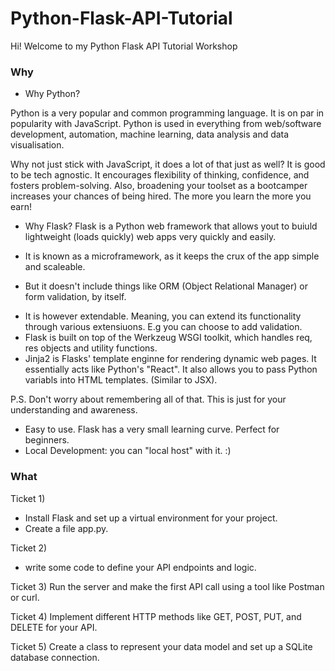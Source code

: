 # Python-Flask-API-Tutorial

Hi! Welcome to my Python Flask API Tutorial Workshop

### Why

- Why Python?

Python is a very popular and common programming language. It is on par in popularity with JavaScript.
Python is used in everything from web/software development, automation, machine learning, data analysis and data visualisation.

Why not just stick with JavaScript, it does a lot of that just as well?
It is good to be tech agnostic. It encourages flexibility of thinking, confidence, and fosters problem-solving.
Also, broadening your toolset as a bootcamper increases your chances of being hired. The more you learn the more you earn!

- Why Flask?
  Flask is a Python web framework that allows yout to buiuld lightweight (loads quickly) web apps very quickly and easily.

* It is known as a microframework, as it keeps the crux of the app simple and scaleable.

- But it doesn't include things like ORM (Object Relational Manager) or form validation, by itself.

* It is however extendable. Meaning, you can extend its functionality through various extensiuons. E.g you can choose to add validation.
* Flask is built on top of the Werkzeug WSGI toolkit, which handles req, res objects and utility functions.
* Jinja2 is Flasks' template enginne for rendering dynamic web pages. It essentially acts like Python's "React". It also allows you to pass Python variabls into HTML templates. (Similar to JSX).

P.S. Don't worry about remembering all of that. This is just for your understanding and awareness.

- Easy to use. Flask has a very small learning curve. Perfect for beginners.
- Local Development: you can "local host" with it. :)

### What

Ticket 1)

- Install Flask and set up a virtual environment for your project.
- Create a file app.py.

Ticket 2)

- write some code to define your API endpoints and logic.

Ticket 3) Run the server and make the first API call using a tool like Postman or curl.

Ticket 4) Implement different HTTP methods like GET, POST, PUT, and DELETE for your API.

Ticket 5) Create a class to represent your data model and set up a SQLite database connection.
